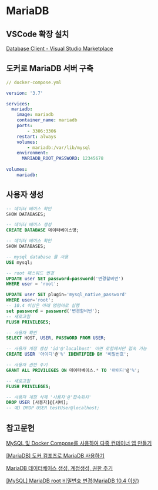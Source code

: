 # MariaDB

## VSCode 확장 설치

[Database Client - Visual Studio Marketplace](https://marketplace.visualstudio.com/items?itemName=cweijan.vscode-database-client2)

## 도커로 MariaDB 서버 구축

```yaml
// docker-compose.yml

version: '3.7'

services:
  mariadb:
    image: mariadb
    container_name: mariadb
    ports:
        - 3306:3306
    restart: always
    volumes:
        - mariadb:/var/lib/mysql
    environment:
      MARIADB_ROOT_PASSWORD: 12345678
      
volumes:
    mariadb:
```

## 사용자 생성

```sql
-- 데이터 베이스 확인
SHOW DATABASES;

-- 데이터 베이스 생성
CREATE DATABASE 데이터베이스명;

-- 데이터 베이스 확인
SHOW DATABASES;

-- mysql database 를 사용
USE mysql;

-- root 패스워드 변경
UPDATE user SET password=password('변경할비번')
WHERE user = 'root';

UPDATE user SET plugin='mysql_native_password'
WHERE user='root';
-- 10.4 이상은 아래 명령어로 실행
set password = password('변경할비번');
-- 새로고침
FLUSH PRIVILEGES;

-- 사용자 확인
SELECT HOST, USER, PASSWORD FROM USER;

-- 사용자 계정 생성 'id'@'localhost' 이면 로컬에서만 접속 가능
CREATE USER '아이디'@'%' IDENTIFIED BY '비밀번호';

-- 사용자 권한 주기
GRANT ALL PRIVILEGES ON 데이터베이스.* TO '아이디'@'%';

-- 새로고침
FLUSH PRIVILEGES;

-- 사용자 계정 삭제 '사용자'@'접속위치'
DROP USER [사용자]@[서버];
-- 예) DROP USER testUser@localhost;
```

## 참고문헌

[MySQL 및 Docker Compose를 사용하여 다중 컨테이너 앱 만들기](https://learn.microsoft.com/ko-kr/visualstudio/docker/tutorials/tutorial-multi-container-app-mysql)

[[MariaDB] 도커 컴포즈로 MariaDB 사용하기](https://blogingming.tistory.com/entry/MariaDB-%EB%8F%84%EC%BB%A4-%EC%BB%B4%ED%8F%AC%EC%A6%88%EB%A1%9C-MariaDB-%EC%82%AC%EC%9A%A9%ED%95%98%EA%B8%B0)

[MariaDB 데이터베이스 생성, 계정생성, 권한 주기](https://wlsufld.tistory.com/40)

[[MySQL] MariaDB root 비밀번호 변경(MariaDB 10.4 이상)](https://devshin93.tistory.com/65)